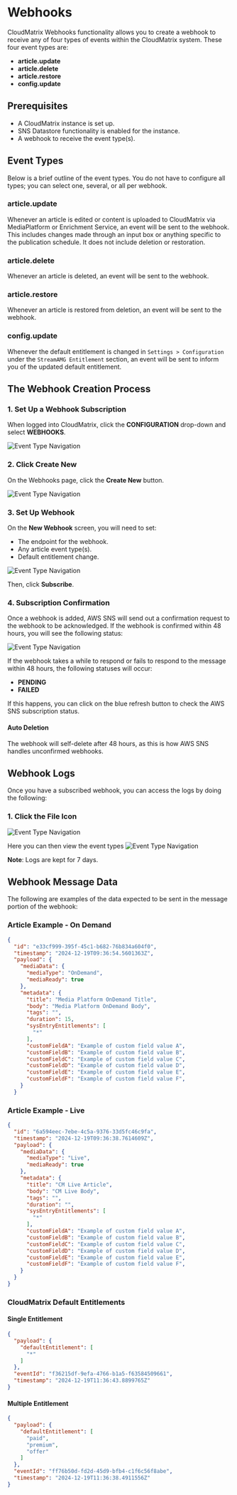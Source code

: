 # Webhooks

CloudMatrix Webhooks functionality allows you to create a webhook to receive any of four types of events within the CloudMatrix system. These four event types are:

- **article.update**  
- **article.delete**  
- **article.restore**  
- **config.update**

## Prerequisites

- A CloudMatrix instance is set up.  
- SNS Datastore functionality is enabled for the instance.  
- A webhook to receive the event type(s).  

## Event Types

Below is a brief outline of the event types. You do not have to configure all types; you can select one, several, or all per webhook.

### article.update

Whenever an article is edited or content is uploaded to CloudMatrix via MediaPlatform or Enrichment Service, an event will be sent to the webhook. This includes changes made through an input box or anything specific to the publication schedule. It does not include deletion or restoration.

### article.delete

Whenever an article is deleted, an event will be sent to the webhook.

### article.restore

Whenever an article is restored from deletion, an event will be sent to the webhook.

### config.update

Whenever the default entitlement is changed in `Settings > Configuration` under the `StreamAMG Entitlement` section, an event will be sent to inform you of the updated default entitlement.

## The Webhook Creation Process

### 1. Set Up a Webhook Subscription

When logged into CloudMatrix, click the **CONFIGURATION** drop-down and select **WEBHOOKS**.

![Event Type Navigation](../../assets/images/webhooks/cm-webhooks-config-access.png)

### 2. Click Create New

On the Webhooks page, click the **Create New** button.

![Event Type Navigation](../../assets/images/webhooks/cm-webhooks-create-new.png)

### 3. Set Up Webhook

On the **New Webhook** screen, you will need to set:

- The endpoint for the webhook.  
- Any article event type(s).  
- Default entitlement change.  

![Event Type Navigation](../../assets/images/webhooks/cm-webhooks-set-data.png)

Then, click **Subscribe**.

### 4. Subscription Confirmation

Once a webhook is added, AWS SNS will send out a confirmation request to the webhook to be acknowledged. If the webhook is confirmed within 48 hours, you will see the following status:

![Event Type Navigation](../../assets/images/webhooks/cm-webhooks-status.png)

If the webhook takes a while to respond or fails to respond to the message within 48 hours, the following statuses will occur:

- **PENDING**  
- **FAILED**  

If this happens, you can click on the blue refresh button to check the AWS SNS subscription status.

#### Auto Deletion

The webhook will self-delete after 48 hours, as this is how AWS SNS handles unconfirmed webhooks.

## Webhook Logs
Once you have a subscribed webhook, you can access the logs by doing the following:

### 1. Click the File Icon
![Event Type Navigation](../../assets/images/webhooks/cm-webhooks-access-logs.png)

Here you can then view the event types
![Event Type Navigation](../../assets/images/webhooks/cm-webhooks-logs.png)

 <b>Note</b>: Logs are kept for 7 days.

## Webhook Message Data

The following are examples of the data expected to be sent in the message portion of the webhook:

### Article Example - On Demand
```json
{
  "id": "e33cf999-395f-45c1-b682-76b834a604f0",
  "timestamp": "2024-12-19T09:36:54.5601363Z",
  "payload": {
    "mediaData": {
      "mediaType": "OnDemand",
      "mediaReady": true
    },
    "metadata": {
      "title": "Media Platform OnDemand Title",
      "body": "Media Platform OnDemand Body",
      "tags": "",
      "duration": 15,
      "sysEntryEntitlements": [
        "*"
      ],
      "customFieldA": "Example of custom field value A",
      "customFieldB": "Example of custom field value B",
      "customFieldC": "Example of custom field value C",
      "customFieldD": "Example of custom field value D",
      "customFieldE": "Example of custom field value E",
      "customFieldF": "Example of custom field value F",
    }
  }
```

### Article Example - Live
```json
{
  "id": "6a594eec-7ebe-4c5a-9376-33d5fc46c9fa",
  "timestamp": "2024-12-19T09:36:38.7614609Z",
  "payload": {
    "mediaData": {
      "mediaType": "Live",
      "mediaReady": true
    },
    "metadata": {
      "title": "CM Live Article",
      "body": "CM Live Body",
      "tags": "",
      "duration": "",
      "sysEntryEntitlements": [
        "*"
      ],
      "customFieldA": "Example of custom field value A",
      "customFieldB": "Example of custom field value B",
      "customFieldC": "Example of custom field value C",
      "customFieldD": "Example of custom field value D",
      "customFieldE": "Example of custom field value E",
      "customFieldF": "Example of custom field value F",
    }
  }
}
```

### CloudMatrix Default Entitlements

#### Single Entitlement
```json
{
  "payload": {
    "defaultEntitlement": [
      "*"
    ]
  },
  "eventId": "f36215df-9efa-4766-b1a5-f63584509661",
  "timestamp": "2024-12-19T11:36:43.8899765Z"
}
```

#### Multiple Entitlement
```json
{
  "payload": {
    "defaultEntitlement": [
      "paid",
      "premium",
      "offer"
    ]
  },
  "eventId": "ff76b50d-fd2d-45d9-bfb4-c1f6c56f8abe",
  "timestamp": "2024-12-19T11:36:38.4911556Z"
}
```
